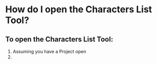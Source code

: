 # How do I open the Characters List Tool?

## To open the Characters List Tool:

1. Assuming you have a Project open
2. 